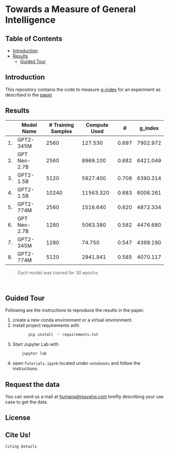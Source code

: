 # Towards a Measure of General Intelligence

## Table of Contents
  - [Introduction](#introduction)
  - [Results](#results)
    - [Guided Tour](#guided-tour)

## Introduction
This repository contains the code to measure [g-index](definitions.md) for an experiment as described in the [paper](https://www.example.com)

## Results 
|     | Model Name   | \# Training Samples | Compute Used | $\theta$ | g_index  |
| --- | ------------ | ------------------- | ------------ | -------- | -------- |
| 1.  | GPT2-345M    | 2560                | 127.530      | 0.697    | 7902.972 |
| 2.  | GPT Neo-2.7B | 2560                | 8969.100     | 0.682    | 6421.049 |
| 3.  | GPT2-1.5B    | 5120                | 5927.400     | 0.708    | 6390.314 |
| 4.  | GPT2-1.5B    | 10240               | 11563.320    | 0.683    | 6006.261 |
| 5.  | GPT2-774M    | 2560                | 1516.640     | 0.620    | 4872.334 |
| 6.  | GPT Neo-2.7B | 1280                | 5063.380     | 0.582    | 4476.680 |
| 7.  | GPT2-345M    | 1280                | 74.750       | 0.547    | 4399.190 |
| 8.  | GPT2-774M    | 5120                | 2941.941     | 0.585    | 4070.117 |
<blockquote>
 Each model was trained for 30 epochs 
</blockquote><br>

## Guided Tour 
Following are the instructions to reproduce the results in the paper.<br>
1. create a new conda environment or a virtual environment.
2. install project requirements with
   ```bash
          pip install -r requirements.txt
      ```
3. Start Jupyter Lab with 
    ``` bash 
        jupyter lab
    ```
4. open `Tutorials.ipynb` located under `notebooks` and follow the instructions.
## Request the data
You can send us a mail at [humans@mayahq.com](mailto:humans@mayahq.com) breifly describing your use case to get the data.

## License

## Cite Us!
```
Citing Details
```

